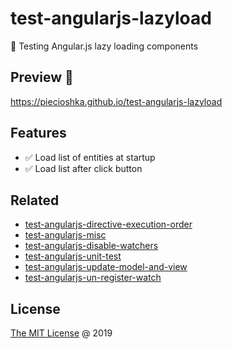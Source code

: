 # test-angularjs-lazyload

:ledger: Testing Angular.js lazy loading components

## Preview 🎉

<https://piecioshka.github.io/test-angularjs-lazyload>

## Features

* :white_check_mark: Load list of entities at startup
* :white_check_mark: Load list after click button

## Related

* [test-angularjs-directive-execution-order](https://github.com/piecioshka/test-angularjs-directive-execution-order)
* [test-angularjs-misc](https://github.com/piecioshka/test-angularjs-misc)
* [test-angularjs-disable-watchers](https://github.com/piecioshka/test-angularjs-disable-watchers)
* [test-angularjs-unit-test](https://github.com/piecioshka/test-angularjs-unit-test)
* [test-angularjs-update-model-and-view](https://github.com/piecioshka/test-angularjs-update-model-and-view)
* [test-angularjs-un-register-watch](https://github.com/piecioshka/test-angularjs-un-register-watch)

## License

[The MIT License](http://piecioshka.mit-license.org) @ 2019
